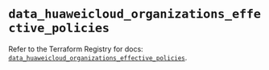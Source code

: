 # `data_huaweicloud_organizations_effective_policies`

Refer to the Terraform Registry for docs: [`data_huaweicloud_organizations_effective_policies`](https://registry.terraform.io/providers/huaweicloud/huaweicloud/1.71.1/docs/data-sources/organizations_effective_policies).
